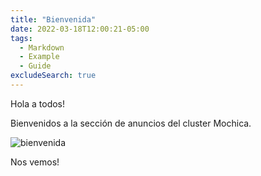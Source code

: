 ```yaml
---
title: "Bienvenida"
date: 2022-03-18T12:00:21-05:00
tags:
  - Markdown
  - Example
  - Guide
excludeSearch: true
---
```

Hola a todos!

Bienvenidos a la sección de anuncios del cluster Mochica.

![bienvenida](https://www.publicdomainpictures.net/pictures/20000/nahled/wordcloud-welcome-heart.jpg)

Nos vemos!